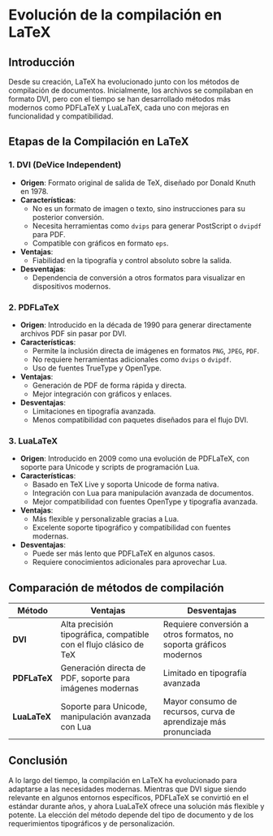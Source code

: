 # Evolución de la compilación en LaTeX

## Introducción

Desde su creación, LaTeX ha evolucionado junto con los métodos de compilación de documentos. Inicialmente, los archivos se compilaban en formato DVI, pero con el tiempo se han desarrollado métodos más modernos como PDFLaTeX y LuaLaTeX, cada uno con mejoras en funcionalidad y compatibilidad.

## Etapas de la Compilación en LaTeX

### 1. DVI (DeVice Independent)

- **Origen**: Formato original de salida de TeX, diseñado por Donald Knuth en 1978.
- **Características**:
  - No es un formato de imagen o texto, sino instrucciones para su posterior conversión.
  - Necesita herramientas como `dvips` para generar PostScript o `dvipdf` para PDF.
  - Compatible con gráficos en formato `eps`.
- **Ventajas**:
  - Fiabilidad en la tipografía y control absoluto sobre la salida.
- **Desventajas**:
  - Dependencia de conversión a otros formatos para visualizar en dispositivos modernos.

### 2. PDFLaTeX

- **Origen**: Introducido en la década de 1990 para generar directamente archivos PDF sin pasar por DVI.
- **Características**:
  - Permite la inclusión directa de imágenes en formatos `PNG`, `JPEG`, `PDF`.
  - No requiere herramientas adicionales como `dvips` o `dvipdf`.
  - Uso de fuentes TrueType y OpenType.
- **Ventajas**:
  - Generación de PDF de forma rápida y directa.
  - Mejor integración con gráficos y enlaces.
- **Desventajas**:
  - Limitaciones en tipografía avanzada.
  - Menos compatibilidad con paquetes diseñados para el flujo DVI.

### 3. LuaLaTeX

- **Origen**: Introducido en 2009 como una evolución de PDFLaTeX, con soporte para Unicode y scripts de programación Lua.
- **Características**:
  - Basado en TeX Live y soporta Unicode de forma nativa.
  - Integración con Lua para manipulación avanzada de documentos.
  - Mejor compatibilidad con fuentes OpenType y tipografía avanzada.
- **Ventajas**:
  - Más flexible y personalizable gracias a Lua.
  - Excelente soporte tipográfico y compatibilidad con fuentes modernas.
- **Desventajas**:
  - Puede ser más lento que PDFLaTeX en algunos casos.
  - Requiere conocimientos adicionales para aprovechar Lua.

## Comparación de métodos de compilación

| Método       | Ventajas | Desventajas |
|-------------|----------|-------------|
| **DVI** | Alta precisión tipográfica, compatible con el flujo clásico de TeX | Requiere conversión a otros formatos, no soporta gráficos modernos |
| **PDFLaTeX** | Generación directa de PDF, soporte para imágenes modernas | Limitado en tipografía avanzada |
| **LuaLaTeX** | Soporte para Unicode, manipulación avanzada con Lua | Mayor consumo de recursos, curva de aprendizaje más pronunciada |

## Conclusión

A lo largo del tiempo, la compilación en LaTeX ha evolucionado para adaptarse a las necesidades modernas. Mientras que DVI sigue siendo relevante en algunos entornos específicos, PDFLaTeX se convirtió en el estándar durante años, y ahora LuaLaTeX ofrece una solución más flexible y potente. La elección del método depende del tipo de documento y de los requerimientos tipográficos y de personalización.
